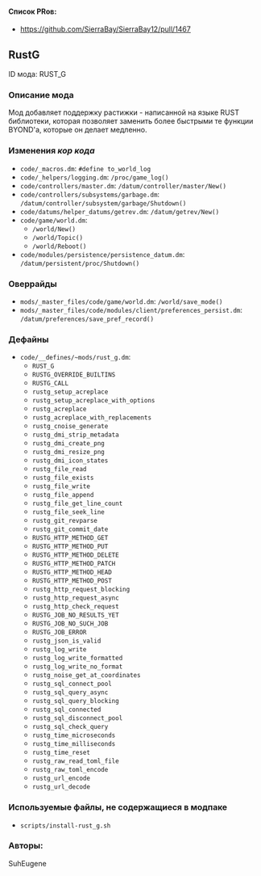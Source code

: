 
#### Список PRов:

- https://github.com/SierraBay/SierraBay12/pull/1467
<!--
  Ссылки на PRы, связанные с модом:
  - Создание
  - Большие изменения
-->

<!-- Название мода. Не важно на русском или на английском. -->
## RustG

ID мода: RUST_G
<!--
  Название модпака прописными буквами, СОЕДИНЁННЫМИ_ПОДЧЁРКИВАНИЕМ,
  которое ты будешь использовать для обозначения файлов.
-->

### Описание мода

Мод добавляет поддержку растижки - написанной на языке RUST библиотеки, которая
позволяет заменить более быстрыми те функции BYOND'а, которые он делает медленно.
<!--
  Что он делает, что добавляет: что, куда, зачем и почему - всё здесь.
  А также любая полезная информация.
-->

### Изменения *кор кода*

- `code/_macros.dm`: `#define to_world_log`
- `code/_helpers/logging.dm`: `/proc/game_log()`
- `code/controllers/master.dm`: `/datum/controller/master/New()`
- `code/controllers/subsystems/garbage.dm`: `/datum/controller/subsystem/garbage/Shutdown()`
- `code/datums/helper_datums/getrev.dm`: `/datum/getrev/New()`
- `code/game/world.dm`:
  - `/world/New()`
  - `/world/Topic()`
  - `/world/Reboot()`
- `code/modules/persistence/persistence_datum.dm`: `/datum/persistent/proc/Shutdown()`
<!--
  Если вы редактировали какие-либо процедуры или переменные в кор коде,
  они должны быть указаны здесь.
  Нужно указать и файл, и процедуры/переменные.

  Изменений нет - напиши "Отсутствуют"
-->

### Оверрайды

- `mods/_master_files/code/game/world.dm`: `/world/save_mode()`
- `mods/_master_files/code/modules/client/preferences_persist.dm`: `/datum/preferences/save_pref_record()`
<!--
  Если ты добавлял новый модульный оверрайд, его нужно указать здесь.
  Здесь указываются оверрайды в твоём моде и папке `_master_files`

  Изменений нет - напиши "Отсутствуют"
-->

### Дефайны

- `code/__defines/~mods/rust_g.dm`:
  - `RUST_G`
  - `RUSTG_OVERRIDE_BUILTINS`
  - `RUSTG_CALL`
  - `rustg_setup_acreplace`
  - `rustg_setup_acreplace_with_options`
  - `rustg_acreplace`
  - `rustg_acreplace_with_replacements`
  - `rustg_cnoise_generate`
  - `rustg_dmi_strip_metadata`
  - `rustg_dmi_create_png`
  - `rustg_dmi_resize_png`
  - `rustg_dmi_icon_states`
  - `rustg_file_read`
  - `rustg_file_exists`
  - `rustg_file_write`
  - `rustg_file_append`
  - `rustg_file_get_line_count`
  - `rustg_file_seek_line`
  - `rustg_git_revparse`
  - `rustg_git_commit_date`
  - `RUSTG_HTTP_METHOD_GET`
  - `RUSTG_HTTP_METHOD_PUT`
  - `RUSTG_HTTP_METHOD_DELETE`
  - `RUSTG_HTTP_METHOD_PATCH`
  - `RUSTG_HTTP_METHOD_HEAD`
  - `RUSTG_HTTP_METHOD_POST`
  - `rustg_http_request_blocking`
  - `rustg_http_request_async`
  - `rustg_http_check_request`
  - `RUSTG_JOB_NO_RESULTS_YET`
  - `RUSTG_JOB_NO_SUCH_JOB`
  - `RUSTG_JOB_ERROR`
  - `rustg_json_is_valid`
  - `rustg_log_write`
  - `rustg_log_write_formatted`
  - `rustg_log_write_no_format`
  - `rustg_noise_get_at_coordinates`
  - `rustg_sql_connect_pool`
  - `rustg_sql_query_async`
  - `rustg_sql_query_blocking`
  - `rustg_sql_connected`
  - `rustg_sql_disconnect_pool`
  - `rustg_sql_check_query`
  - `rustg_time_microseconds`
  - `rustg_time_milliseconds`
  - `rustg_time_reset`
  - `rustg_raw_read_toml_file`
  - `rustg_raw_toml_encode`
  - `rustg_url_encode`
  - `rustg_url_decode`
<!--
  Если требовалось добавить какие-либо дефайны, укажи файлы,
  в которые ты их добавил, а также перечисли имена.
  И то же самое, если ты используешь дефайны, определённые другим модом.

  Не используешь - напиши "Отсутствуют"
-->

### Используемые файлы, не содержащиеся в модпаке

- `scripts/install-rust_g.sh`
<!--
  Будь то немодульный файл или модульный файл, который не содержится в папке,
  принадлежащей этому конкретному моду, он должен быть упомянут здесь.
  Хорошими примерами являются иконки или звуки, которые используются одновременно
  несколькими модулями, или что-либо подобное.
-->

### Авторы:

SuhEugene
<!--
  Здесь находится твой никнейм
  Если работал совместно - никнеймы тех, кто помогал.
  В случае порта чего-либо должна быть ссылка на источник.
-->
